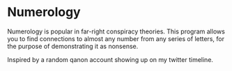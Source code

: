 # Numerology
Numerology is popular in far-right conspiracy theories. This program allows you to find connections to almost any number from any series of letters, for the purpose of demonstrating it as nonsense.

Inspired by a random qanon account showing up on my twitter timeline.
